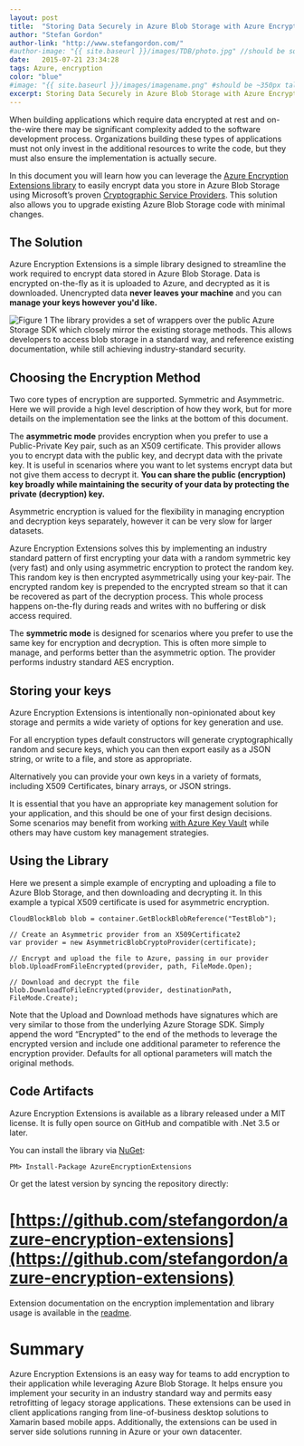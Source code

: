 ```yaml
---
layout: post
title:  "Storing Data Securely in Azure Blob Storage with Azure Encryption Extensions"
author: "Stefan Gordon"
author-link: "http://www.stefangordon.com/"
#author-image: "{{ site.baseurl }}/images/TDB/photo.jpg" //should be square dimensions
date:   2015-07-21 23:34:28
tags: Azure, encryption
color: "blue"
#image: "{{ site.baseurl }}/images/imagename.png" #should be ~350px tall
excerpt: Storing Data Securely in Azure Blob Storage with Azure Encryption Extensions.
---
```


When building applications which require data encrypted at rest and on-the-wire there may be significant complexity added to the software development process.  Organizations building these types of applications must not only invest in the additional resources to write the code, but they must also ensure the implementation is actually secure.

In this document you will learn how you can leverage the [Azure Encryption Extensions library](https://github.com/stefangordon/azure-encryption-extensions) to easily encrypt data you store in Azure Blob Storage using Microsoft’s proven [Cryptographic Service Providers](https://msdn.microsoft.com/en-us/library/windows/desktop/aa380245%28v=vs.85%29.aspx).  This solution also allows you to upgrade existing Azure Blob Storage code with minimal changes.

## The Solution

Azure Encryption Extensions is a simple library designed to streamline the work required to encrypt data stored in Azure Blob Storage. Data is encrypted on-the-fly as it is uploaded to Azure, and decrypted as it is downloaded. Unencrypted data **never leaves your machine** and you can **manage your keys however you'd like.**

![Figure 1]({{site.baseurl}}/images/2015-07-21-Azure-Encryption-Extensions_images/image001.jpg)
 The library provides a set of wrappers over the public Azure Storage SDK which closely mirror the existing storage methods.  This allows developers to access blob storage in a standard way, and reference existing documentation, while still achieving industry-standard security.

## Choosing the Encryption Method

Two core types of encryption are supported.  Symmetric and Asymmetric.  Here we will provide a high level description of how they work, but for more details on the implementation see the links at the bottom of this document.

The **asymmetric mode** provides encryption when you prefer to use a Public-Private Key pair, such as an X509 certificate. This provider allows you to encrypt data with the public key, and decrypt data with the private key. It is useful in scenarios where you want to let systems encrypt data but not give them access to decrypt it. **You can share the public (encryption) key broadly while maintaining the security of your data by protecting the private (decryption) key.**

Asymmetric encryption is valued for the flexibility in managing encryption and decryption keys separately, however it can be very slow for larger datasets.

Azure Encryption Extensions solves this by implementing an industry standard pattern of first encrypting your data with a random symmetric key (very fast) and only using asymmetric encryption to protect the random key.  This random key is then encrypted asymmetrically using your key-pair. The encrypted random key is prepended to the encrypted stream so that it can be recovered as part of the decryption process. This whole process happens on-the-fly during reads and writes with no buffering or disk access required.

The **symmetric mode** is designed for scenarios where you prefer to use the same key for encryption and decryption. This is often more simple to manage, and performs better than the asymmetric option. The provider performs industry standard AES encryption.  

## Storing your keys

Azure Encryption Extensions is intentionally non-opinionated about key storage and permits a wide variety of options for key generation and use.

For all encryption types default constructors will generate cryptographically random and secure keys, which you can then export easily as a JSON string, or write to a file, and store as appropriate.

Alternatively you can provide your own keys in a variety of formats, including X509 Certificates, binary arrays, or JSON strings.

It is essential that you have an appropriate key management solution for your application, and this should be one of your first design decisions.  Some scenarios may benefit from working [with Azure Key Vault](http://azure.microsoft.com/en-us/services/key-vault/) while others may have custom key management strategies.

## Using the Library

Here we present a simple example of encrypting and uploading a file to Azure Blob Storage, and then downloading and decrypting it.  In this example a typical X509 certificate is used for asymmetric encryption.

```
CloudBlockBlob blob = container.GetBlockBlobReference("TestBlob");

// Create an Asymmetric provider from an X509Certificate2
var provider = new AsymmetricBlobCryptoProvider(certificate);

// Encrypt and upload the file to Azure, passing in our provider
blob.UploadFromFileEncrypted(provider, path, FileMode.Open);

// Download and decrypt the file
blob.DownloadToFileEncrypted(provider, destinationPath, FileMode.Create);
```

Note that the Upload and Download methods have signatures which are very similar to those from the underlying Azure Storage SDK.  Simply append the word “Encrypted” to the end of the methods to leverage the encrypted version and include one additional parameter to reference the encryption provider.  Defaults for all optional parameters will match the original methods.

## Code Artifacts

Azure Encryption Extensions is available as a library released under a MIT license.  It is fully open source on GitHub and compatible with .Net 3.5 or later.

You can install the library via [NuGet](https://www.nuget.org/packages/AzureEncryptionExtensions):

```PM> Install-Package AzureEncryptionExtensions```

Or get the latest version by syncing the repository directly:

# [https://github.com/stefangordon/azure-encryption-extensions](https://github.com/stefangordon/azure-encryption-extensions)

Extension documentation on the encryption implementation and library usage is available in the [readme](https://github.com/stefangordon/azure-encryption-extensions).

# Summary

Azure Encryption Extensions is an easy way for teams to add encryption to their application while leveraging Azure Blob Storage.  It helps ensure you implement your security in an industry standard way and permits easy retrofitting of legacy storage applications.  These extensions can be used in client applications ranging from line-of-business desktop solutions to Xamarin based mobile apps.  Additionally, the extensions can be used in server side solutions running in Azure or your own datacenter.

